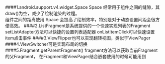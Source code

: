 ####1.android.support.v4.widget.Space
	Space 经常用于组件之间的缝隙，其draw()为空，减少了绘制渲染的过程。  
	组件之间的距离使用 Space 会提高了绘制效率，特别是对于动态设置间距会很方便高效。 
####2.ListFragment是系统提供的一个快速实现列表的Fragment
	setListAdapter方法可以快捷的设置列表适配器 
	onListItemClick可以快速设置item点击事件
####3.ViewFlipper也可以实现翻转视图，类似于ViewPager
####4.ViewSwitcher可是实现布局的切换
####5.Fragment.getParentFragment()
	fragment方法可以获取当前Fragment的父Fragment， 
	在Fragment和ViewPager结合嵌套使用的时候可能用到
 